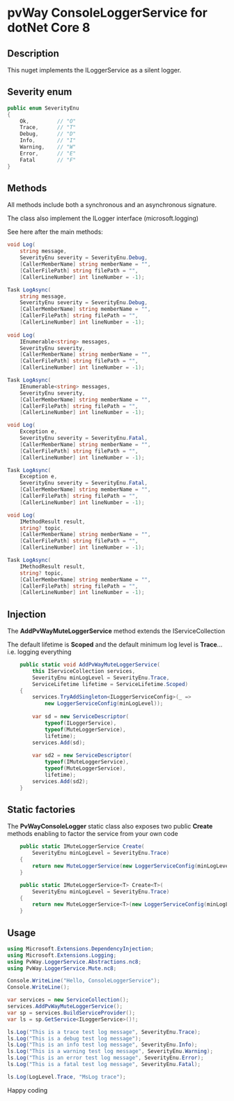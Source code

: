 # pvWay ConsoleLoggerService for dotNet Core 8

## Description
This nuget implements the ILoggerService as a silent logger. 

## Severity enum

``` csharp
public enum SeverityEnu
{
    Ok,         // "O"
    Trace,      // "T"
    Debug,      // "D"
    Info,       // "I"
    Warning,    // "W"
    Error,      // "E"
    Fatal       // "F"
}
```

## Methods

All methods include both a synchronous and an asynchronous signature.

The class also implement the ILogger interface (microsoft.logging)

See here after the main methods:

``` csharp
void Log(
    string message,
    SeverityEnu severity = SeverityEnu.Debug,
    [CallerMemberName] string memberName = "",
    [CallerFilePath] string filePath = "",
    [CallerLineNumber] int lineNumber = -1);

Task LogAsync(
    string message,
    SeverityEnu severity = SeverityEnu.Debug,
    [CallerMemberName] string memberName = "",
    [CallerFilePath] string filePath = "",
    [CallerLineNumber] int lineNumber = -1);
        
void Log(
    IEnumerable<string> messages,
    SeverityEnu severity,
    [CallerMemberName] string memberName = "",
    [CallerFilePath] string filePath = "",
    [CallerLineNumber] int lineNumber = -1);

Task LogAsync(
    IEnumerable<string> messages,
    SeverityEnu severity,
    [CallerMemberName] string memberName = "",
    [CallerFilePath] string filePath = "",
    [CallerLineNumber] int lineNumber = -1);

void Log(
    Exception e,
    SeverityEnu severity = SeverityEnu.Fatal,
    [CallerMemberName] string memberName = "",
    [CallerFilePath] string filePath = "",
    [CallerLineNumber] int lineNumber = -1);

Task LogAsync(
    Exception e,
    SeverityEnu severity = SeverityEnu.Fatal,
    [CallerMemberName] string memberName = "",
    [CallerFilePath] string filePath = "",
    [CallerLineNumber] int lineNumber = -1);

void Log(
    IMethodResult result,
    string? topic,
    [CallerMemberName] string memberName = "",
    [CallerFilePath] string filePath = "",
    [CallerLineNumber] int lineNumber = -1);

Task LogAsync(
    IMethodResult result,
    string? topic,
    [CallerMemberName] string memberName = "",
    [CallerFilePath] string filePath = "",
    [CallerLineNumber] int lineNumber = -1);

```

## Injection

The **AddPvWayMuteLoggerService** method extends the IServiceCollection

The default lifetime is **Scoped** and the default minimum log level is **Trace**... i.e. logging everything

``` csharp
    public static void AddPvWayMuteLoggerService(
        this IServiceCollection services,
        SeverityEnu minLogLevel = SeverityEnu.Trace,
        ServiceLifetime lifetime = ServiceLifetime.Scoped)
    {
        services.TryAddSingleton<ILoggerServiceConfig>(_ =>
            new LoggerServiceConfig(minLogLevel));
        
        var sd = new ServiceDescriptor(
            typeof(ILoggerService), 
            typeof(MuteLoggerService),
            lifetime);
        services.Add(sd);
        
        var sd2 = new ServiceDescriptor(
            typeof(IMuteLoggerService), 
            typeof(MuteLoggerService),
            lifetime);
        services.Add(sd2);
    }
```

## Static factories

The **PvWayConsoleLogger** static class also exposes two public **Create** methods enabling to factor the service from your own code

``` csharp
    public static IMuteLoggerService Create(
        SeverityEnu minLogLevel = SeverityEnu.Trace)
    {
        return new MuteLoggerService(new LoggerServiceConfig(minLogLevel));
    }

    public static IMuteLoggerService<T> Create<T>(
        SeverityEnu minLogLevel = SeverityEnu.Trace)
    {
        return new MuteLoggerService<T>(new LoggerServiceConfig(minLogLevel));
    }
```


## Usage

``` csharp
using Microsoft.Extensions.DependencyInjection;
using Microsoft.Extensions.Logging;
using PvWay.LoggerService.Abstractions.nc8;
using PvWay.LoggerService.Mute.nc8;

Console.WriteLine("Hello, ConsoleLoggerService");
Console.WriteLine();

var services = new ServiceCollection();
services.AddPvWayMuteLoggerService();
var sp = services.BuildServiceProvider();
var ls = sp.GetService<ILoggerService>()!;

ls.Log("This is a trace test log message", SeverityEnu.Trace);
ls.Log("This is a debug test log message");
ls.Log("This is an info test log message", SeverityEnu.Info);
ls.Log("This is a warning test log message", SeverityEnu.Warning);
ls.Log("This is an error test log message", SeverityEnu.Error);
ls.Log("This is a fatal test log message", SeverityEnu.Fatal);

ls.Log(LogLevel.Trace, "MsLog trace");
```

Happy coding